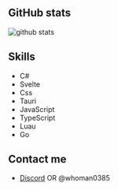 ## GitHub stats

![github stats](https://github-readme-stats.vercel.app/api?username=altacountbabi&show_icons=true&theme=radical)

## Skills

- C#
- Svelte
- Css
- Tauri
- JavaScript
- TypeScript
- Luau
- Go

## Contact me

- [Discord](https://discord.com/users/888436095929434152) OR @whoman0385
